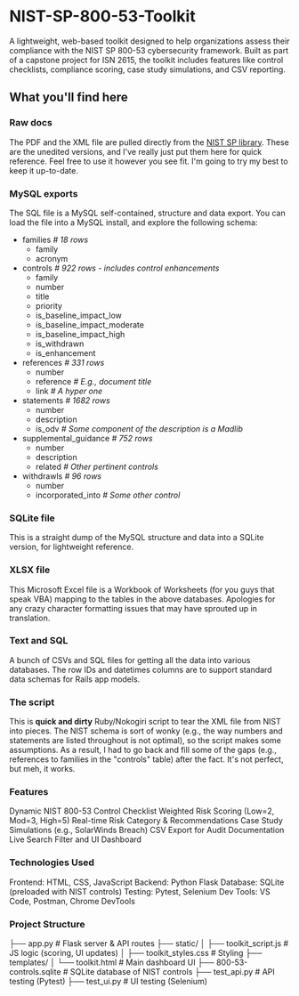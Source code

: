 # NIST-SP-800-53-Toolkit

A lightweight, web-based toolkit designed to help organizations assess their compliance with the NIST SP 800-53 cybersecurity framework. Built as part of a capstone project for ISN 2615, the toolkit includes features like control checklists, compliance scoring, case study simulations, and CSV reporting.

## What you'll find here

### Raw docs

The PDF and the XML file are pulled directly from the [NIST SP library](http://csrc.nist.gov/publications/PubsSPs.html). These are the unedited versions, and I've really just put them here for quick reference. Feel free to use it however you see fit. I'm going to try my best to keep it up-to-date.

### MySQL exports

The SQL file is a MySQL self-contained, structure and data export. You can load the file into a MySQL install, and explore the following schema:

* families *# 18 rows*
  * family
  * acronym
* controls *# 922 rows - includes control enhancements*
  * family
  * number
  * title
  * priority
  * is_baseline_impact_low
  * is_baseline_impact_moderate
  * is_baseline_impact_high
  * is_withdrawn
  * is_enhancement
* references *# 331 rows*
  * number
  * reference *# E.g., document title*
  * link *# A hyper one*
* statements *# 1682 rows*
  * number
  * description
  * is_odv *# Some component of the description is a Madlib*
* supplemental_guidance *# 752 rows*
  * number
  * description
  * related *# Other pertinent controls*
* withdrawls *# 96 rows*
  * number
  * incorporated_into *# Some other control*

### SQLite file

This is a straight dump of the MySQL structure and data into a SQLite version, for lightweight reference.

### XLSX file

This Microsoft Excel file is a Workbook of Worksheets (for you guys that speak VBA) mapping to the tables in the above databases. Apologies for any crazy character formatting issues that may have sprouted up in translation.

### Text and SQL
A bunch of CSVs and SQL files for getting all the data into various databases. The row IDs and datetimes columns are to support standard data schemas for Rails app models.

### The script

This is **quick and dirty** Ruby/Nokogiri script to tear the XML file from NIST into pieces. The NIST schema is sort of wonky (e.g., the way numbers and statements are listed throughout is not optimal), so the script makes some assumptions. As a result, I had to go back and fill some of the gaps (e.g., references to families in the "controls" table) after the fact. It's not perfect, but meh, it works.

### Features
Dynamic NIST 800-53 Control Checklist
Weighted Risk Scoring (Low=2, Mod=3, High=5)
Real-time Risk Category & Recommendations
Case Study Simulations (e.g., SolarWinds Breach)
CSV Export for Audit Documentation
Live Search Filter and UI Dashboard

### Technologies Used
Frontend: HTML, CSS, JavaScript
Backend: Python Flask
Database: SQLite (preloaded with NIST controls)
Testing: Pytest, Selenium
Dev Tools: VS Code, Postman, Chrome DevTools

### Project Structure

├── app.py                    # Flask server & API routes
├── static/
│   ├── toolkit_script.js     # JS logic (scoring, UI updates)
│   ├── toolkit_styles.css    # Styling
├── templates/
│   └── toolkit.html          # Main dashboard UI
├── 800-53-controls.sqlite    # SQLite database of NIST controls
├── test_api.py               # API testing (Pytest)
├── test_ui.py                # UI testing (Selenium)
